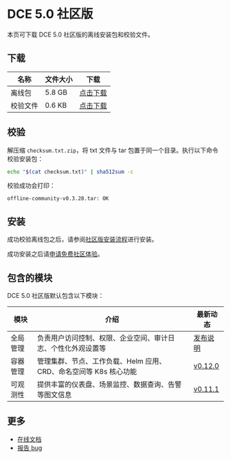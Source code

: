 # DCE 5.0 社区版

本页可下载 DCE 5.0 社区版的离线安装包和校验文件。

## 下载

| 名称     | 文件大小 | 下载                                                                                                         |
| -------- | -------- | ------------------------------------------------------------------------------------------------------------ |
| 离线包   | 5.8 GB   | [点击下载](https://qiniu-download-public.daocloud.io/DaoCloud_Enterprise/dce5/offline-community-v0.3.28.tar) |
| 校验文件 | 0.6 KB   | [点击下载](./free/checksum.txt.zip)                                                                              |

## 校验

解压缩 `checksum.txt.zip`，将 txt 文件与 tar 包置于同一个目录。执行以下命令校验安装包：

```sh
echo "$(cat checksum.txt)" | sha512sum -c
```

校验成功会打印：

```none
offline-community-v0.3.28.tar: OK
```

## 安装

成功校验离线包之后，请参阅[社区版安装流程](../install/install-dce-community.md)进行安装。

成功安装之后请[申请免费社区体验](../dce/license0.md)。

## 包含的模块

DCE 5.0 社区版默认包含以下模块：

| 模块     | 介绍                                                              | 最新动态                                                   |
| -------- | ----------------------------------------------------------------- | ---------------------------------------------------------- |
| 全局管理 | 负责用户访问控制、权限、企业空间、审计日志、个性化外观设置等      | [发布说明](../release/rn5.0.md#_4)                         |
| 容器管理 | 管理集群、节点、工作负载、Helm 应用、CRD、命名空间等 K8s 核心功能 | [v0.12.0](../kpanda/03ProductBrief/release-notes.md#v0120) |
| 可观测性 | 提供丰富的仪表盘、场景监控、数据查询、告警等图文信息              | [v0.11.1](../insight/03ProductBrief/releasenote.md#v0111)  |

## 更多

- [在线文档](https://docs.daocloud.io/dce/what-is-dce/)
- [报告 bug](https://github.com/DaoCloud/DaoCloud-docs/issues)
